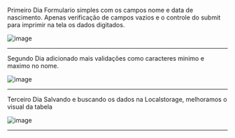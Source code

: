 Primeiro Dia
Formulario simples com os campos nome e data de nascimento.
Apenas verificação de campos vazios e o controle do submit para imprimir na tela os dados digitados.


![image](https://github.com/Debiason/7DaysOfCode_firstday/assets/39072269/da4442d7-e186-4dbe-a80b-d5a36d943518)

----------------------------------------------------------------------------------------------------------------------------
Segundo Dia 
adicionado mais validações como caracteres minimo e maximo no nome.

![image](https://github.com/Debiason/7DaysOfCode_firstday/assets/39072269/de1ff1e3-52be-4645-8068-07056498add4)

----------------------------------------------------------------------------------------------------------------------------
Terceiro Dia
Salvando e buscando os dados na Localstorage, melhoramos o visual da tabela

![image](https://github.com/Debiason/7DaysOfCode_firstday/assets/39072269/1602ca2f-1e67-42a3-9533-9511374f993d)

-----------------------------------------------------------------------------------------------------------------------------
